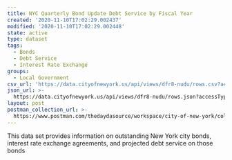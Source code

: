```yaml
---
title: NYC Quarterly Bond Update Debt Service by Fiscal Year
created: '2020-11-10T17:02:29.002437'
modified: '2020-11-10T17:02:29.002448'
state: active
type: dataset
tags:
  - Bonds
  - Debt Service
  - Interest Rate Exchange
groups:
  - Local Government
csv_url: 'https://data.cityofnewyork.us/api/views/dfr8-nudu/rows.csv?accessType=DOWNLOAD'
json_url: >-
  https://data.cityofnewyork.us/api/views/dfr8-nudu/rows.json?accessType=DOWNLOAD
layout: post
postman_collection_url: >-
  https://www.postman.com/thedaydasource/workspace/city-of-new-york/collection/15909983-0b5e2c92-8cff-428d-8d10-adc0415a942a
---
```

This data set provides information on outstanding New York city bonds, interest rate exchange agreements, and projected debt service on those bonds
